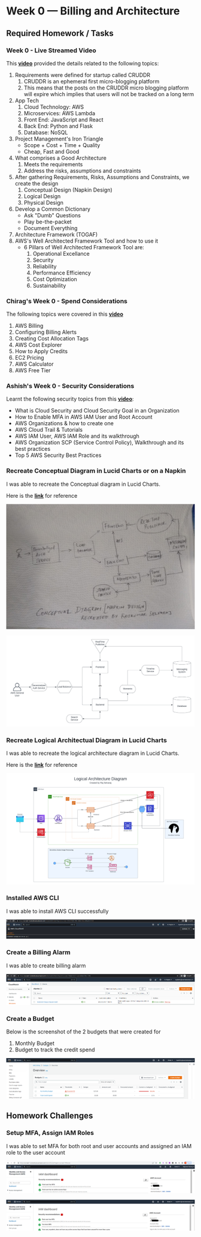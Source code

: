 # Week 0 — Billing and Architecture

## Required Homework / Tasks

### Week 0 - Live Streamed Video

This **[video](https://www.youtube.com/watch?v=SG8blanhAOg&list=PLBfufR7vyJJ7k25byhRXJldB5AiwgNnWv&index=12)** provided the details related to the following topics:

1. Requirements were defined for startup called CRUDDR
    1. CRUDDR is an ephemeral first micro-blogging platform
    2. This means that the posts on the CRUDDR micro blogging platform will expire which implies that users will not be tracked on a long term
2. App Tech
     1. Cloud Technology: AWS
     2. Microservices: AWS Lambda
     3. Front End: JavaScript and React
     4. Back End: Python and Flask
     5. Database: NoSQL
3. Project Management's Iron Triangle
      - Scope + Cost + Time + Quality
      - Cheap, Fast and Good
4. What comprises a Good Architecture
      1. Meets the requirements
      2. Address the risks, assumptions and constraints
5. After gathering Requirements, Risks, Assumptions and Constraints, we create the design
      1. Conceptual Design (Napkin Design)
      2. Logical Design 
      3. Physical Design
6. Develop a Common Dictionary
      - Ask "Dumb" Questions
      - Play be-the-packet
      - Document Everything
7. Architecture Framework (TOGAF)
8. AWS's Well Architected Framework Tool and how to use it
      - 6 Pillars of Well Architected Framework Tool are:
          1. Operational Excellance
          2. Security
          3. Reliability
          4. Performance Efficiency
          5. Cost Optimization
          6. Sustainability     

### Chirag's Week 0 - Spend Considerations

The following topics were covered in this **[video](https://www.youtube.com/watch?v=OVw3RrlP-sI&list=PLBfufR7vyJJ7k25byhRXJldB5AiwgNnWv&index=13)**

1. AWS Billing
2. Configuring Billing Alerts
3. Creating Cost Allocation Tags
4. AWS Cost Explorer
5. How to Apply Credits
6. EC2 Pricing
7. AWS Calculator
8. AWS Free Tier

### Ashish's Week 0 - Security Considerations

Learnt the following security topics from this **[video](https://www.youtube.com/watch?v=4EMWBYVggQI&list=PLBfufR7vyJJ7k25byhRXJldB5AiwgNnWv&index=15)**:

- What is Cloud Security and Cloud Security Goal in an Organization
- How to Enable MFA in AWS IAM User and Root Account
- AWS Organizations & how to create one
- AWS Cloud Trail & Tutorials
- AWS IAM User, AWS IAM Role and its walkthrough
- AWS Organization SCP (Service Control Policy), Walkthrough and its best practices
- Top 5 AWS Security Best Practices

### Recreate Conceptual Diagram in Lucid Charts or on a Napkin

I was able to recreate the Conceptual diagram in Lucid Charts.

Here is the **[link](https://lucid.app/lucidchart/b9114b8d-722f-46d8-95a8-bab65283e72e/edit?viewport_loc=-497%2C-1089%2C2219%2C1097%2C0_0&invitationId=inv_31a98571-6837-4f21-9a8f-7877fa2b440c)** for reference

![Here is a screenshot of the Napkin Design](assets/Week0-Napkin_Design.png)

![Here is a screenshot of the Conceptual Diagram](assets/Week0-Cruddur-Conceptual_Diagram.png)

### Recreate Logical Architectual Diagram in Lucid Charts

I was able to recreate the logical architecture diagram in Lucid Charts.

Here is the **[link](https://lucid.app/lucidchart/b9114b8d-722f-46d8-95a8-bab65283e72e/edit?viewport_loc=-366%2C-136%2C3328%2C1646%2CfHEx2YcneaGm&invitationId=inv_31a98571-6837-4f21-9a8f-7877fa2b440c)** for reference

![Here is a screenshot of the Logical Architecture Diagram](assets/Week%200%20-%20Cruddur%20Logical%20Architecture%20Diagram.png)

### Installed AWS CLI

I was able to install AWS CLI successfully

![Screenshot of the AWS CLI](assets/Week0-AWS_CLI.png)

### Create a Billing Alarm

I was able to create billing alarm

![Screenshot of the created Billing Alarm](assets/Week0-AWS%20Billing%20Alarm.png)

### Create a Budget

Below is the screenshot of the 2 budgets that were created for 
1. Monthly Budget
2. Budget to track the credit spend 

![Screenshot of the created AWS Budget](assets/Week0-AWS%20Budget.png)

## Homework Challenges

### Setup MFA, Assign IAM Roles

I was able to set MFA for both root and user accounts and assigned an IAM role to the user account

![Screenshot of the MFA Setup for Root Account](assets/Week0-MFA_root%20account.png)

![Screenshot of the MFA Setup for User Account](assets/Week0-MFA_User%20account.png)
